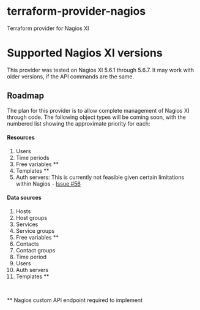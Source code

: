 # terraform-provider-nagios
Terraform provider for Nagios XI

# Supported Nagios XI versions

This provider was tested on Nagios XI 5.6.1 through 5.6.7. It may work with older versions, if the API commands are the same.

## Roadmap

The plan for this provider is to allow complete management of Nagios XI through code. The following object types will be coming soon, with the numbered list showing the approximate priority for each:

#### Resources

1. Users
2. Time periods
3. Free variables **
4. Templates **
5. Auth servers: This is currently not feasible given certain limitations within Nagios - [Issue #56](https://github.com/devopsdunkin/terraform-provider-nagios/issues/56)

#### Data sources

1. Hosts
2. Host groups
3. Services
4. Service groups
5. Free variables **
6. Contacts
7. Contact groups
8. Time period
9. Users
10. Auth servers
11. Templates **

<br />

** Nagios custom API endpoint required to implement